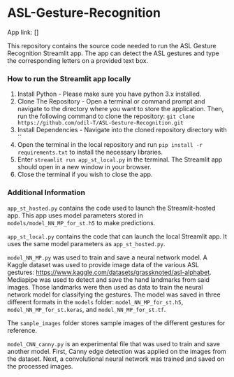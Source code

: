 # ASL-Gesture-Recognition

App link: []

This repository contains the source code needed to run the ASL Gesture Recognition Streamlit app. The app can detect the ASL gestures and type the corresponding letters on a provided text box.

### How to run the Streamlit app locally

1. Install Python - Please make sure you have python 3.x installed.
2. Clone The Repository - Open a terminal or command prompt and navigate to the directory where you want to store the application. Then, run the following command to clone the repository: `git clone https://github.com/odil-T/ASL-Gesture-Recognition.git`
3. Install Dependencies - Navigate into the cloned repository directory with ``
4. Open the terminal in the local repository and run `pip install -r requirements.txt` to install the necessary libraries.
5. Enter `streamlit run app_st_local.py` in the terminal. The Streamlit app should open in a new window in your browser.
6. Close the terminal if you wish to close the app.

### Additional Information

`app_st_hosted.py` contains the code used to launch the Streamlit-hosted app. This app uses model parameters stored in `models/model_NN_MP_for_st.h5` to make predictions.

`app_st_local.py` contains the code that can launch the local Streamlit app. It uses the same model parameters as `app_st_hosted.py`.

`model_NN_MP.py` was used to train and save a neural network model. A Kaggle dataset was used to provide image data of the various ASL gestures: https://www.kaggle.com/datasets/grassknoted/asl-alphabet. Mediapipe was used to detect and save the hand landmarks from said images. Those landmarks were then used as data to train the neural network model for classifying the gestures. The model was saved in three different formats in the `models` folder: `model_NN_MP_for_st.h5`, `model_NN_MP_for_st.keras`, and `model_NN_MP_for_st.tf`.

The `sample_images` folder stores sample images of the different gestures for reference.

`model_CNN_canny.py` is an experimental file that was used to train and save another model. First, Canny edge detection was applied on the images from the dataset. Next, a convolutional neural network was trained and saved on the processed images.
